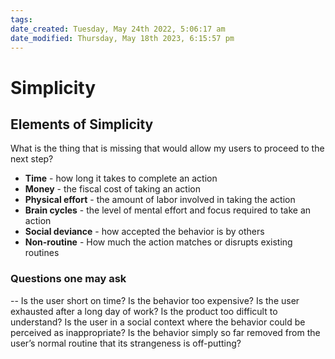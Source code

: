 ```yaml
---
tags: 
date_created: Tuesday, May 24th 2022, 5:06:17 am
date_modified: Thursday, May 18th 2023, 6:15:57 pm
---
```

# Simplicity
Elements of Simplicity
--
What is the thing that is missing that would allow my users to proceed to the next step?

* **Time** - how long it takes to complete an action
* **Money** - the fiscal cost of taking an action
* **Physical effort** - the amount of labor involved in taking the action
* **Brain cycles** - the level of mental effort and focus required to take an action
* **Social deviance** - how accepted the behavior is by others
* **Non-routine** - How much the action matches or disrupts existing routines

### Questions one may ask
--
Is the user short on time? 
Is the behavior too expensive? 
Is the user exhausted after a long day of work? 
Is the product too difficult to understand? 
Is the user in a social context where the behavior could be perceived as inappropriate? 
Is the behavior simply so far removed from the user’s normal routine that its strangeness is off-putting? 

